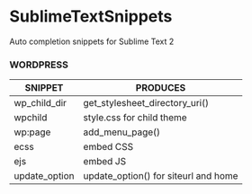 SublimeTextSnippets
===================

Auto completion snippets for Sublime Text 2


### WORDPRESS

SNIPPET  | PRODUCES
------------- | -------------
wp_child_dir  | get_stylesheet_directory_uri()
wpchild  | style.css for child theme
wp:page | add_menu_page()
ecss | embed CSS
ejs | embed JS
update_option | update_option() for siteurl and home
